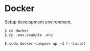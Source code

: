 # Docker

Setup development environment.

```
$ cd docker
$ cp .env.example .env

$ sudo docker-compose up -d [--build]
```
